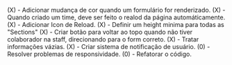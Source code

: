 (X) - Adicionar mudança de cor quando um formulário for renderizado.
(X) - Quando criado um time, deve ser feito o realod da página automáticamente.
(X) - Adicionar Icon de Reload.
(X) - Definir um height minima para todas as "Sections"
(X) - Criar botão para voltar ao topo quando não tiver colaborador na staff, direcionando para o form correto.
(X) - Tratar informações vázias.
(X) - Criar sistema de notificação de usuário.
(0) - Resolver problemas de responsividade.
(0) - Refatorar o código.
